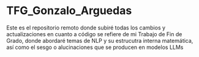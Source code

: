 # TFG_Gonzalo_Arguedas

Este es el repositorio remoto donde subiré todas los cambios y actualizaciones en cuanto a código se refiere de mi Trabajo de Fin de Grado, donde abordaré temas de NLP y su estrucutra interna matemática, así como el sesgo o alucinaciones que se producen en modelos LLMs
